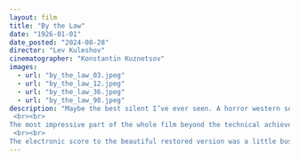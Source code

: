 ```yaml
---
layout: film
title: "By the Law"
date: "1926-01-01"
date_posted: "2024-08-28"
director: "Lev Kuleshov"
cinematographer: "Konstantin Kuznetsov"
images:
  - url: "by_the_law_03.jpeg"
  - url: "by_the_law_12.jpeg"
  - url: "by_the_law_36.jpeg"
  - url: "by_the_law_98.jpeg"
description: "Maybe the best silent I’ve ever seen. A horror western set in the Yukon that is brimming with incredible shots, harrowing sequences and has an oblique moral center that really kept me guessing and fully pays off. Portrays the aftermath of murder better than any film I can think of because Kuleshov never cuts, we simply stay in the room with two people as they try to comprehend how their circumstances have changed. I’ve also never watched a silent film where sound is evoked more viscerally — the dog’s ears twitching from the Irish flute, the tea kettle screaming during the murder sequence, ice breaking.
 <br><br>
The most impressive part of the whole film beyond the technical achievements in cinematography and editing is its meaning. Kuleshov plants sympathies for Dennin in the beginning but lets the storm and the horror of captivity obscure the message until the final scene: the religious pretense that kept Dennin alive through the flood was the same one that openly subjugated him as a second class citizen and deprived him of food and fair compensation before it. The most blistering “Keep your God, I’ll take my fucking money” ending in history. Absolute scorcher.
 <br><br>
The electronic score to the beautiful restored version was a little busy so I watched this while listening to Old Saw’s Sewn the Name. Perfect acoustic drone n’ doom pairing."
---
```

